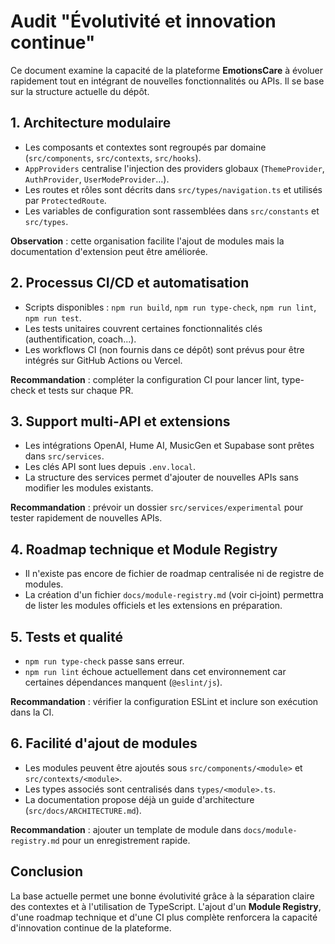 # Audit "Évolutivité et innovation continue"

Ce document examine la capacité de la plateforme **EmotionsCare** à évoluer rapidement tout en intégrant de nouvelles fonctionnalités ou APIs. Il se base sur la structure actuelle du dépôt.

## 1. Architecture modulaire

- Les composants et contextes sont regroupés par domaine (`src/components`, `src/contexts`, `src/hooks`).
- `AppProviders` centralise l'injection des providers globaux (`ThemeProvider`, `AuthProvider`, `UserModeProvider`...).
- Les routes et rôles sont décrits dans `src/types/navigation.ts` et utilisés par `ProtectedRoute`.
- Les variables de configuration sont rassemblées dans `src/constants` et `src/types`.

**Observation** : cette organisation facilite l'ajout de modules mais la documentation d'extension peut être améliorée.

## 2. Processus CI/CD et automatisation

- Scripts disponibles : `npm run build`, `npm run type-check`, `npm run lint`, `npm run test`.
- Les tests unitaires couvrent certaines fonctionnalités clés (authentification, coach...).
- Les workflows CI (non fournis dans ce dépôt) sont prévus pour être intégrés sur GitHub Actions ou Vercel.

**Recommandation** : compléter la configuration CI pour lancer lint, type-check et tests sur chaque PR.

## 3. Support multi‑API et extensions

- Les intégrations OpenAI, Hume AI, MusicGen et Supabase sont prêtes dans `src/services`.
- Les clés API sont lues depuis `.env.local`.
- La structure des services permet d'ajouter de nouvelles APIs sans modifier les modules existants.

**Recommandation** : prévoir un dossier `src/services/experimental` pour tester rapidement de nouvelles APIs.

## 4. Roadmap technique et Module Registry

- Il n'existe pas encore de fichier de roadmap centralisée ni de registre de modules.
- La création d'un fichier `docs/module-registry.md` (voir ci‑joint) permettra de lister les modules officiels et les extensions en préparation.

## 5. Tests et qualité

- `npm run type-check` passe sans erreur.
- `npm run lint` échoue actuellement dans cet environnement car certaines dépendances manquent (`@eslint/js`).

**Recommandation** : vérifier la configuration ESLint et inclure son exécution dans la CI.

## 6. Facilité d'ajout de modules

- Les modules peuvent être ajoutés sous `src/components/<module>` et `src/contexts/<module>`.
- Les types associés sont centralisés dans `types/<module>.ts`.
- La documentation propose déjà un guide d'architecture (`src/docs/ARCHITECTURE.md`).

**Recommandation** : ajouter un template de module dans `docs/module-registry.md` pour un enregistrement rapide.

## Conclusion

La base actuelle permet une bonne évolutivité grâce à la séparation claire des contextes et à l'utilisation de TypeScript. L'ajout d'un **Module Registry**, d'une roadmap technique et d'une CI plus complète renforcera la capacité d'innovation continue de la plateforme.
